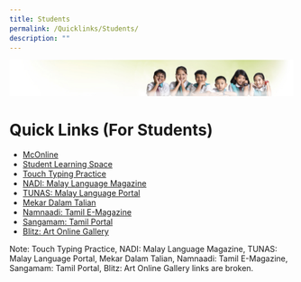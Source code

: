```yaml
---
title: Students
permalink: /Quicklinks/Students/
description: ""
---
```




![](/images/Banner.jpg)

Quick Links (For Students)
===========

*   [McOnline](https://www.mconline.sg/LEAD/login/lms_login.aspx)
*   [Student Learning Space](https://vle.learning.moe.edu.sg/login)
*   [Touch Typing Practice](http://www.bbc.co.uk/schools/typing/)
*   [NADI: Malay Language Magazine](http://nadi.edumall.sg/)
*   [TUNAS: Malay Language Portal](http://tinta.edumall.sg/mekar/slot/u112/PRI/index.html)
*   [Mekar Dalam Talian](http://tinta.edumall.sg/mekar/slot/u112/ML/index.html)
*   [Namnaadi: Tamil E-Magazine](http://namnaadi.edumall.sg/)
*   [Sangamam: Tamil Portal](http://sangamam.edumall.sg/)
*   [Blitz: Art Online Gallery](http://blitx.edumall.sg/)

Note: Touch Typing Practice, NADI: Malay Language Magazine, TUNAS: Malay Language Portal, Mekar Dalam Talian, Namnaadi: Tamil E-Magazine, Sangamam: Tamil Portal, Blitz: Art Online Gallery links are broken. 